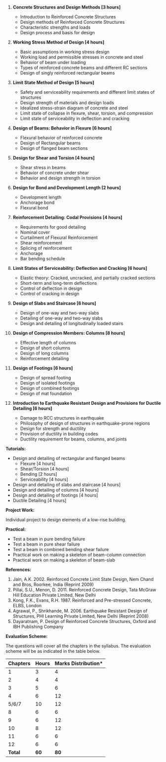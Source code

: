 1. **Concrete Structures and Design Methods [3 hours]**
    * Introduction to Reinforced Concrete Structures
    * Design methods of Reinforced Concrete Structures
    * Characteristic strengths and loads
    * Design process and basis for design

2. **Working Stress Method of Design [4 hours]**
    * Basic assumptions in working stress design
    * Working load and permissible stresses in concrete and steel
    * Behavior of beam under loading
    * Types of reinforced concrete beams and different RC sections
    * Design of singly reinforced rectangular beams

3. **Limit State Method of Design [5 hours]**
    * Safety and serviceability requirements and different limit states of structures
    * Design strength of materials and design loads
    * Idealized stress-strain diagram of concrete and steel
    * Limit state of collapse in flexure, shear, torsion, and compression
    * Limit state of serviceability in deflection and cracking 

4. **Design of Beams: Behavior in Flexure [6 hours]**
    * Flexural behavior of reinforced concrete
    * Design of Rectangular beams
    * Design of flanged beam sections

5. **Design for Shear and Torsion [4 hours]**
    * Shear stress in beams
    * Behavior of concrete under shear
    * Behavior and design strength in torsion 

6. **Design for Bond and Development Length [2 hours]**
    * Development length 
    * Anchorage bond
    * Flexural bond

7. **Reinforcement Detailing: Codal Provisions [4 hours]**
    * Requirements for good detailing
    * Nominal cover
    * Curtailment of Flexural Reinforcement
    * Shear reinforcement
    * Splicing of reinforcement
    * Anchorage
    * Bar bending schedule

8. **Limit States of Serviceability: Deflection and Cracking [6 hours]**
    * Elastic theory: Cracked, uncracked, and partially cracked sections
    * Short-term and long-term deflections
    * Control of deflection in design
    * Control of cracking in design

9. **Design of Slabs and Staircase [6 hours]**
    * Design of one-way and two-way slabs
    * Detailing of one-way and two-way slabs
    * Design and detailing of longitudinally loaded stairs

10. **Design of Compression Members: Columns [8 hours]**
    * Effective length of columns
    * Design of short columns 
    * Design of long columns
    * Reinforcement detailing

11. **Design of Footings [6 hours]**
    * Design of spread footing
    * Design of isolated footings 
    * Design of combined footings
    * Design of mat foundation

12. **Introduction to Earthquake Resistant Design and Provisions for Ductile Detailing [6 hours]**
    * Damage to RCC structures in earthquake
    * Philosophy of design of structures in earthquake-prone regions
    * Design for strength and ductility
    * Provision of ductility in building codes
    * Ductility requirement for beams, columns, and joints

**Tutorials:**

* Design and detailing of rectangular and flanged beams
    * Flexure [4 hours]
    * Shear/Torsion [4 hours]
    * Bending [2 hours]
    * Serviceability [4 hours]
* Design and detailing of slabs and staircase [4 hours]
* Design and detailing of columns [4 hours]
* Design and detailing of footings [4 hours]
* Ductile Detailing [4 hours]

**Project Work:**

Individual project to design elements of a low-rise building.

**Practical:**

* Test a beam in pure bending failure
* Test a beam in pure shear failure
* Test a beam in combined bending shear failure 
* Practical work on making a skeleton of beam-column connection
* Practical work on making a skeleton of beam-slab

**References:**

1. Jain, A.K. 2002. Reinforced Concrete Limit State Design, Nem Chand and Bros, Roorkee, India (Reprint 2009)
2. Pillai, S.U., Menon, D. 2011. Reinforced Concrete Design, Tata McGraw Hill Education Private Limited, New Delhi
3. Kong, F.K., Evans, R.H. 1987. Reinforced and Pre-stressed Concrete, ELBS, London 
4. Agrawal, P., Shrikhande, M. 2006. Earthquake Resistant Design of Structures, PHI Learning Private Limited, New Delhi (Reprint 2008)
5. Dayaratnam, P. Design of Reinforced Concrete Structures, Oxford and IBH Publishing Company

**Evaluation Scheme:**

The questions will cover all the chapters in the syllabus. The evaluation scheme will be as indicated in the table below.

| Chapters  | Hours  | Marks Distribution* |
| --------- | ------ | ------------------- |
| 1         | 3      | 4                   |
| 2         | 4      | 4                   |
| 3         | 5      | 6                   |
| 4         | 6      | 12                  |
| 5/6/7     | 10     | 12                  |
| 8         | 6      | 6                   |
| 9         | 6      | 12                  |
| 10        | 8      | 12                  |
| 11        | 6      | 6                   |
| 12        | 6      | 6                   |
| **Total** | **60** | **80**              |
